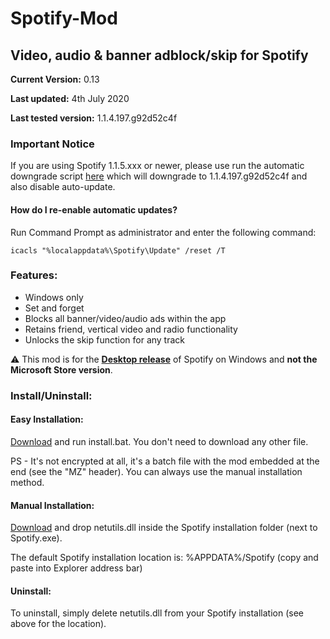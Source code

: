 # Spotify-Mod
## Video, audio & banner adblock/skip for Spotify

**Current Version:** 0.13

**Last updated:** 4th July 2020

**Last tested version:** 1.1.4.197.g92d52c4f

### Important Notice

If you are using Spotify 1.1.5.xxx or newer, please use run the automatic downgrade script [here](https://github.com/5R33CH4/Spotify-Mod/raw/master/downgrade.bat) which will downgrade to 1.1.4.197.g92d52c4f and also disable auto-update.

#### How do I re-enable automatic updates?

Run Command Prompt as administrator and enter the following command:
```
icacls "%localappdata%\Spotify\Update" /reset /T
```

### Features:
* Windows only
* Set and forget
* Blocks all banner/video/audio ads within the app
* Retains friend, vertical video and radio functionality
* Unlocks the skip function for any track

:warning: This mod is for the [**Desktop release**](https://www.spotify.com/download/windows/) of Spotify on Windows and **not the Microsoft Store version**.

### Install/Uninstall:

#### Easy Installation:
[Download](https://github.com/5R33CH4/Spotify-Mod/raw/master/install.bat) and run install.bat. You don't need to download any other file. 

PS - It's not encrypted at all, it's a batch file with the mod embedded at the end (see the "MZ" header). You can always use the manual installation method.

#### Manual Installation:
[Download](https://github.com/5R33CH4/Spotify-Mod/raw/master/netutils.dll) and drop netutils.dll inside the Spotify installation folder (next to Spotify.exe).

The default Spotify installation location is: %APPDATA%/Spotify (copy and paste into Explorer address bar)

#### Uninstall:
To uninstall, simply delete netutils.dll from your Spotify installation (see above for the location).
